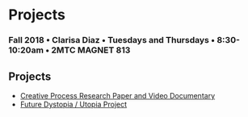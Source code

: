 # Projects

### Fall 2018 • Clarisa Diaz • Tuesdays and Thursdays • 8:30-10:20am • 2MTC MAGNET 813

## Projects

* [Creative Process Research Paper and Video Documentary](creative-process-annotated-bibliography-and-video-documentary.md)
* [Future Dystopia / Utopia Project](future-dystopia-utopia-project.md)

